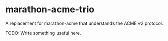 # marathon-acme-trio

A replacement for marathon-acme that understands the ACME v2 protocol.

TODO: Write something useful here.
